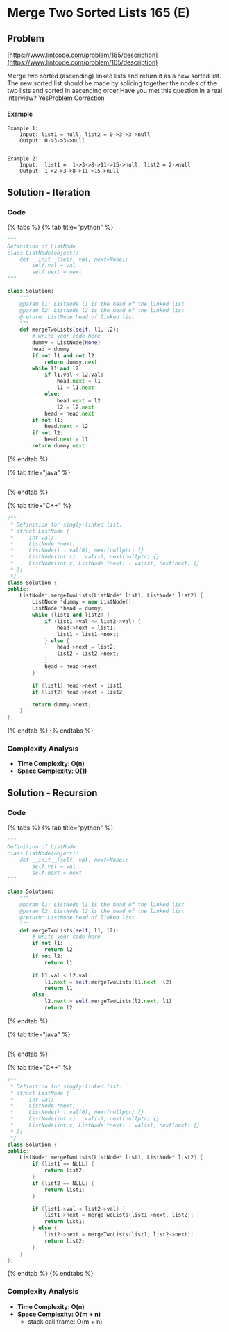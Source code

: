 # Merge Two Sorted Lists 165 (E)

## Problem

[https://www.lintcode.com/problem/165/description](https://www.lintcode.com/problem/165/description)

Merge two sorted (ascending) linked lists and return it as a new sorted list. The new sorted list should be made by splicing together the nodes of the two lists and sorted in ascending order.Have you met this question in a real interview?  YesProblem Correction

#### Example

```
Example 1:
	Input: list1 = null, list2 = 0->3->3->null
	Output: 0->3->3->null


Example 2:
	Input:  list1 =  1->3->8->11->15->null, list2 = 2->null
	Output: 1->2->3->8->11->15->null
```

## Solution - Iteration

### Code

{% tabs %}
{% tab title="python" %}
```python
"""
Definition of ListNode
class ListNode(object):
    def __init__(self, val, next=None):
        self.val = val
        self.next = next
"""

class Solution:
    """
    @param l1: ListNode l1 is the head of the linked list
    @param l2: ListNode l2 is the head of the linked list
    @return: ListNode head of linked list
    """
    def mergeTwoLists(self, l1, l2):
        # write your code here
        dummy = ListNode(None)
        head = dummy
        if not l1 and not l2:
            return dummy.next
        while l1 and l2:
            if l1.val < l2.val:
                head.next = l1
                l1 = l1.next
            else:
                head.next = l2
                l2 = l2.next
            head = head.next
        if not l1:
            head.next = l2
        if not l2:
            head.next = l1
        return dummy.next
```
{% endtab %}

{% tab title="java" %}
```
```
{% endtab %}

{% tab title="C++" %}
```cpp
/**
 * Definition for singly-linked list.
 * struct ListNode {
 *     int val;
 *     ListNode *next;
 *     ListNode() : val(0), next(nullptr) {}
 *     ListNode(int x) : val(x), next(nullptr) {}
 *     ListNode(int x, ListNode *next) : val(x), next(next) {}
 * };
 */
class Solution {
public:
    ListNode* mergeTwoLists(ListNode* list1, ListNode* list2) {
        ListNode *dummy = new ListNode();
        ListNode *head = dummy;
        while (list1 and list2) {
            if (list1->val <= list2->val) {
                head->next = list1;
                list1 = list1->next;
            } else {
                head->next = list2;
                list2 = list2->next;
            }
            head = head->next;
        }

        if (list1) head->next = list1;
        if (list2) head->next = list2;

        return dummy->next;
    }
};
```
{% endtab %}
{% endtabs %}

### Complexity Analysis

* **Time Complexity: O(n)**
* **Space Complexity: O(1)**



## Solution - Recursion

### Code

{% tabs %}
{% tab title="python" %}
```python
"""
Definition of ListNode
class ListNode(object):
    def __init__(self, val, next=None):
        self.val = val
        self.next = next
"""

class Solution:
    """
    @param l1: ListNode l1 is the head of the linked list
    @param l2: ListNode l2 is the head of the linked list
    @return: ListNode head of linked list
    """
    def mergeTwoLists(self, l1, l2):
        # write your code here
        if not l1:
            return l2
        if not l2:
            return l1
        
        if l1.val < l2.val:
            l1.next = self.mergeTwoLists(l1.next, l2)
            return l1
        else:
            l2.next = self.mergeTwoLists(l2.next, l1)
            return l2

```
{% endtab %}

{% tab title="java" %}
```
```
{% endtab %}

{% tab title="C++" %}
```cpp
/**
 * Definition for singly-linked list.
 * struct ListNode {
 *     int val;
 *     ListNode *next;
 *     ListNode() : val(0), next(nullptr) {}
 *     ListNode(int x) : val(x), next(nullptr) {}
 *     ListNode(int x, ListNode *next) : val(x), next(next) {}
 * };
 */
class Solution {
public:
    ListNode* mergeTwoLists(ListNode* list1, ListNode* list2) {
        if (list1 == NULL) {
            return list2;
        }
        if (list2 == NULL) {
            return list1;
        }

        if (list1->val < list2->val) {
            list1->next = mergeTwoLists(list1->next, list2);
            return list1;
        } else {
            list2->next = mergeTwoLists(list1, list2->next);
            return list2;
        }
    }
};
```
{% endtab %}
{% endtabs %}

### Complexity Analysis

* **Time Complexity: O(n)**
* **Space Complexity: O(m + n)**
  * stack call frame: O(m + n)
